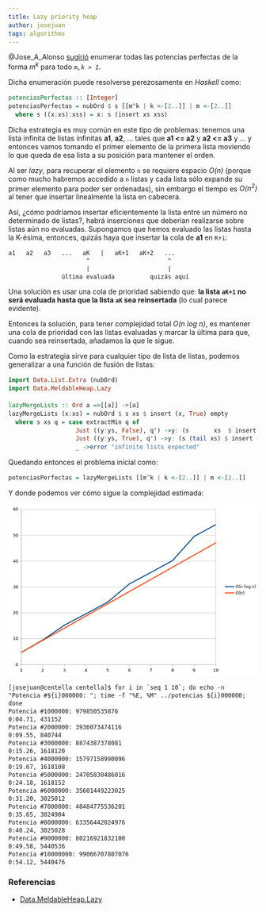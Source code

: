 ```yaml
---
title: Lazy priority heap
author: josejuan
tags: algorithms
---
```


@Jose_A_Alonso <a href="http://www.glc.us.es/~jalonso/exercitium/potencias-perfectas/">sugirió</a> enumerar todas las potencias perfectas de la forma _m<sup>k</sup>_ para todo _`m,k > 1`_.

Dicha enumeración puede resolverse perezosamente en _Haskell_ como:

```Haskell
potenciasPerfectas :: [Integer]
potenciasPerfectas = nubOrd $ s [[m^k | k <-[2..]] | m <-[2..]]
  where s ((x:xs):xss) = x: s (insert xs xss)
```

Dicha estrategia es muy común en este tipo de problemas: tenemos una lista infinita de listas infinitas **a1**, **a2**, ... tales que **a1 <= a2** y **a2 <= a3** y ... y entonces vamos tomando el primer elemento de la primera lista moviendo lo que queda de esa lista a su posición para mantener el orden.

Al ser _lazy_, para recuperar el elemento `n` se requiere espacio _O(n)_ (porque como mucho habremos accedido a `n` listas y cada lista sólo expande su primer elemento para poder ser ordenadas), sin embargo el tiempo es _O(n<sup>2</sup>)_ al tener que insertar linealmente la lista en cabecera.

Así, ¿cómo podríamos insertar eficientemente la lista entre un número no determinado de listas?, habrá inserciones que deberían realizarse sobre listas aún no evaluadas. Supongamos que hemos evaluado las listas hasta la K-ésima, entonces, quizás haya que insertar la cola de **a1** en `K+i`:

```
a1   a2   a3   ...   aK   |   aK+1   aK+2   ...
                      ^                      ^
                      |                      |
               última evaluada          quizás aquí
```

Una solución es usar una cola de prioridad sabiendo que: **la lista `aK+1` no será evaluada hasta que la lista `aK` sea reinsertada** (lo cual parece evidente).

Entonces la solución, para tener complejidad total _O(n log n)_, es mantener una cola de prioridad con las listas evaluadas y marcar la última para que, cuando sea reinsertada, añadamos la que le sigue.

Como la estrategia sirve para cualquier tipo de lista de listas, podemos generalizar a una función de fusión de listas:

```Haskell
import Data.List.Extra (nubOrd)
import Data.MeldableHeap.Lazy

lazyMergeLists :: Ord a =>[[a]] ->[a]
lazyMergeLists (x:xs) = nubOrd $ s xs $ insert (x, True) empty
  where s xs q = case extractMin q of
                   Just ((y:ys, False), q') ->y: (s       xs  $ insert (ys, False) q'                      )
                   Just ((y:ys, True), q') ->y: (s (tail xs) $ insert (ys, False) $ insert (head xs, True) q')
                   _ ->error "infinite lists expected"
```

Quedando entonces el problema inicial como:

```Haskell
potenciasPerfectas = lazyMergeLists [[m^k | k <-[2..]] | m <-[2..]]
```

Y donde podemos ver cómo sigue la complejidad estimada:

<img src="../images/lazy-heap-complexity.png" />

```
[josejuan@centella centella]$ for i in `seq 1 10`; do echo -n "Potencia #${i}000000: "; time -f "%E, %M" ../potencias ${i}000000; done
Potencia #1000000: 979850535876
0:04.71, 431152
Potencia #2000000: 3936073474116
0:09.55, 840744
Potencia #3000000: 8874387378081
0:15.26, 1618120
Potencia #4000000: 15797158990096
0:19.67, 1618108
Potencia #5000000: 24705830486016
0:24.18, 1618152
Potencia #6000000: 35601449223025
0:31.20, 3025012
Potencia #7000000: 48484775536201
0:35.65, 3024904
Potencia #8000000: 63356442024976
0:40.24, 3025028
Potencia #9000000: 80216921832100
0:49.58, 5440536
Potencia #10000000: 99066707807076
0:54.12, 5440476
```

### Referencias

* [Data.MeldableHeap.Lazy](https://hackage.haskell.org/package/meldable-heap-2.0.3/docs/Data-MeldableHeap-Lazy.html)
